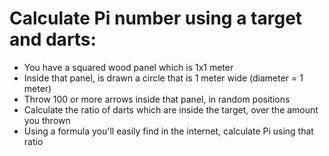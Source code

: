 # Calculate Pi number using a target and darts:

- You have a squared wood panel which is 1x1 meter
- Inside that panel, is drawn a circle that is 1 meter wide (diameter = 1 meter)
- Throw 100 or more arrows inside that panel, in random positions
- Calculate the ratio of darts which are inside the target, over the amount you thrown
- Using a formula you'll easily find in the internet, calculate Pi using that ratio